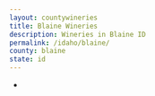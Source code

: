 ```yaml
---
layout: countywineries
title: Blaine Wineries
description: Wineries in Blaine ID
permalink: /idaho/blaine/
county: blaine
state: id
---
```

-
